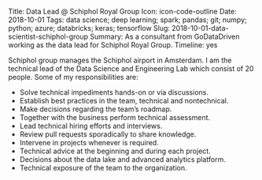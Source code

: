 Title: Data Lead @ Schiphol Royal Group
Icon: icon-code-outline
Date: 2018-10-01
Tags: data science; deep learning; spark; pandas; git; numpy; python; azure; databricks; keras; tensorflow
Slug: 2018-10-01-data-scientist-schiphol-group
Summary: As a consultant from GoDataDriven working as the data lead for Schiphol Royal Group.
Timeline: yes


Schiphol group manages the Schiphol airport in Amsterdam. I am the technical lead of the Data Science and Engineering Lab which consist of 20 people. Some of my responsibilities are:

- Solve technical impediments hands-on or via discussions.
- Establish best practices in the team, technical and nontechnical.
- Make decisions regarding the team’s roadmap.
- Together with the business perform technical assessment.
- Lead technical hiring efforts and interviews.
- Review pull requests sporadically to share knowledge.
- Intervene in projects whenever is required.
- Technical advice at the beginning and during each project.
- Decisions about the data lake and advanced analytics platform.
- Technical exposure of the team to the organization.
